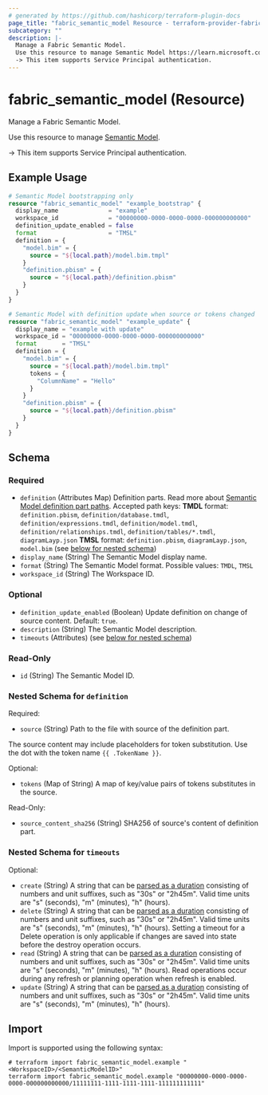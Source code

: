 ```yaml
---
# generated by https://github.com/hashicorp/terraform-plugin-docs
page_title: "fabric_semantic_model Resource - terraform-provider-fabric"
subcategory: ""
description: |-
  Manage a Fabric Semantic Model.
  Use this resource to manage Semantic Model https://learn.microsoft.com/power-bi/developer/projects/projects-dataset.
  -> This item supports Service Principal authentication.
---
```


# fabric_semantic_model (Resource)

Manage a Fabric Semantic Model.

Use this resource to manage [Semantic Model](https://learn.microsoft.com/power-bi/developer/projects/projects-dataset).

-> This item supports Service Principal authentication.

## Example Usage

```terraform
# Semantic Model bootstrapping only
resource "fabric_semantic_model" "example_bootstrap" {
  display_name              = "example"
  workspace_id              = "00000000-0000-0000-0000-000000000000"
  definition_update_enabled = false
  format                    = "TMSL"
  definition = {
    "model.bim" = {
      source = "${local.path}/model.bim.tmpl"
    }
    "definition.pbism" = {
      source = "${local.path}/definition.pbism"
    }
  }
}

# Semantic Model with definition update when source or tokens changed
resource "fabric_semantic_model" "example_update" {
  display_name = "example with update"
  workspace_id = "00000000-0000-0000-0000-000000000000"
  format       = "TMSL"
  definition = {
    "model.bim" = {
      source = "${local.path}/model.bim.tmpl"
      tokens = {
        "ColumnName" = "Hello"
      }
    }
    "definition.pbism" = {
      source = "${local.path}/definition.pbism"
    }
  }
}
```

<!-- schema generated by tfplugindocs -->
## Schema

### Required

- `definition` (Attributes Map) Definition parts. Read more about [Semantic Model definition part paths](https://learn.microsoft.com/rest/api/fabric/articles/item-management/definitions/semantic-model-definition). Accepted path keys: **TMDL** format: `definition.pbism`, `definition/database.tmdl`, `definition/expressions.tmdl`, `definition/model.tmdl`, `definition/relationships.tmdl`, `definition/tables/*.tmdl`, `diagramLayp.json` **TMSL** format: `definition.pbism`, `diagramLayp.json`, `model.bim` (see [below for nested schema](#nestedatt--definition))
- `display_name` (String) The Semantic Model display name.
- `format` (String) The Semantic Model format. Possible values: `TMDL`, `TMSL`
- `workspace_id` (String) The Workspace ID.

### Optional

- `definition_update_enabled` (Boolean) Update definition on change of source content. Default: `true`.
- `description` (String) The Semantic Model description.
- `timeouts` (Attributes) (see [below for nested schema](#nestedatt--timeouts))

### Read-Only

- `id` (String) The Semantic Model ID.

<a id="nestedatt--definition"></a>

### Nested Schema for `definition`

Required:

- `source` (String) Path to the file with source of the definition part.

The source content may include placeholders for token substitution. Use the dot with the token name `{{ .TokenName }}`.

Optional:

- `tokens` (Map of String) A map of key/value pairs of tokens substitutes in the source.

Read-Only:

- `source_content_sha256` (String) SHA256 of source's content of definition part.

<a id="nestedatt--timeouts"></a>

### Nested Schema for `timeouts`

Optional:

- `create` (String) A string that can be [parsed as a duration](https://pkg.go.dev/time#ParseDuration) consisting of numbers and unit suffixes, such as "30s" or "2h45m". Valid time units are "s" (seconds), "m" (minutes), "h" (hours).
- `delete` (String) A string that can be [parsed as a duration](https://pkg.go.dev/time#ParseDuration) consisting of numbers and unit suffixes, such as "30s" or "2h45m". Valid time units are "s" (seconds), "m" (minutes), "h" (hours). Setting a timeout for a Delete operation is only applicable if changes are saved into state before the destroy operation occurs.
- `read` (String) A string that can be [parsed as a duration](https://pkg.go.dev/time#ParseDuration) consisting of numbers and unit suffixes, such as "30s" or "2h45m". Valid time units are "s" (seconds), "m" (minutes), "h" (hours). Read operations occur during any refresh or planning operation when refresh is enabled.
- `update` (String) A string that can be [parsed as a duration](https://pkg.go.dev/time#ParseDuration) consisting of numbers and unit suffixes, such as "30s" or "2h45m". Valid time units are "s" (seconds), "m" (minutes), "h" (hours).

## Import

Import is supported using the following syntax:

```shell
# terraform import fabric_semantic_model.example "<WorkspaceID>/<SemanticModelID>"
terraform import fabric_semantic_model.example "00000000-0000-0000-0000-000000000000/11111111-1111-1111-1111-111111111111"
```
